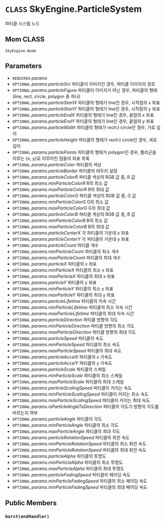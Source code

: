 # `CLASS` SkyEngine.ParticleSystem
파티클 시스템 노드

## Mom CLASS
`SkyEngine.Node`

## Parameters
* `REQUIRED` *params*
* `OPTIONAL` *params.particleSrc* 파티클이 이미지인 경우, 파티클 이미지의 경로
* `OPTIONAL` *params.particleFigure* 파티클이 이미지가 아닌 경우, 파티클의 형태	(line, rect, circle, polygon 중 하나)
* `OPTIONAL` *params.particleStartX* 파티클의 형태가 line인 경우, 시작점의 x 좌표
* `OPTIONAL` *params.particleStartY* 파티클의 형태가 line인 경우, 시작점의 y 좌표
* `OPTIONAL` *params.particleEndX* 파티클의 형태가 line인 경우, 끝점의 x 좌표
* `OPTIONAL` *params.particleEndY* 파티클의 형태가 line인 경우, 끝점의 y 좌표
* `OPTIONAL` *params.particleWidth* 파티클의 형태가 rect나 circle인 경우, 가로 길이
* `OPTIONAL` *params.particleHeight* 파티클의 형태가 rect나 circle인 경우, 세로 길이
* `OPTIONAL` *params.particlePoints* 파티클의 형태가 polygon인 경우, 폴리곤을 이루는 {x, y}로 이루어진 점들의 좌표 목록
* `OPTIONAL` *params.particleColor* 파티클의 색상
* `OPTIONAL` *params.particleBorder* 파티클의 테두리 설정
* `OPTIONAL` *params.particleColorR* 파티클 색상의 RGB 값 중, R 값
* `OPTIONAL` *params.minParticleColorR* R의 최소 값
* `OPTIONAL` *params.maxParticleColorR* R의 최대 값
* `OPTIONAL` *params.particleColorG* 파티클 색상의 RGB 값 중, G 값
* `OPTIONAL` *params.minParticleColorG* G의 최소 값
* `OPTIONAL` *params.maxParticleColorG* G의 최대 값
* `OPTIONAL` *params.particleColorB* 파티클 색상의 RGB 값 중, B 값
* `OPTIONAL` *params.minParticleColorB* B의 최소 값
* `OPTIONAL` *params.maxParticleColorB* B의 최대 값
* `OPTIONAL` *params.particleCenterX* 각 파티클의 가운데 x 좌표
* `OPTIONAL` *params.particleCenterY* 각 파티클의 가운데 y 좌표
* `OPTIONAL` *params.particleCount* 파티클 개수
* `OPTIONAL` *params.minParticleCount* 파티클의 최소 개수
* `OPTIONAL` *params.maxParticleCount* 파티클의 최대 개수
* `OPTIONAL` *params.particleX* 파티클의 x 좌표
* `OPTIONAL` *params.minParticleX* 파티클의 최소 x 좌표
* `OPTIONAL` *params.maxParticleX* 파티클의 최대 x 좌표
* `OPTIONAL` *params.particleY* 파티클의 y 좌표
* `OPTIONAL` *params.minParticleY* 파티클의 최소 y 좌표
* `OPTIONAL` *params.maxParticleY* 파티클의 최대 y 좌표
* `OPTIONAL` *params.particleLifetime* 파티클의 지속 시간
* `OPTIONAL` *params.minParticleLifetime* 파티클의 최소 지속 시간
* `OPTIONAL` *params.maxParticleLifetime* 파티클의 최대 지속 시간
* `OPTIONAL` *params.particleDirection* 파티클 방향의 각도
* `OPTIONAL` *params.minParticleDirection* 파티클 방향의 최소 각도
* `OPTIONAL` *params.maxParticleDirection* 파티클 방향의 최대 각도
* `OPTIONAL` *params.particleSpeed* 파티클의 속도
* `OPTIONAL` *params.minParticleSpeed* 파티클의 최소 속도
* `OPTIONAL` *params.maxParticleSpeed* 파티클의 최대 속도
* `OPTIONAL` *params.particleAccelX* 파티클의 x 가속도
* `OPTIONAL` *params.particleAccelY* 파티클의 y 가속도
* `OPTIONAL` *params.particleScale* 파티클의 스케일
* `OPTIONAL` *params.minParticleScale* 파티클의 최소 스케일
* `OPTIONAL` *params.maxParticleScale* 파티클의 최대 스케일
* `OPTIONAL` *params.particleScalingSpeed* 파티클이 커지는 속도
* `OPTIONAL` *params.minParticleScalingSpeed* 파티클이 커지는 최소 속도
* `OPTIONAL` *params.maxParticleScalingSpeed* 파티클이 커지는 최대 속도
* `OPTIONAL` *params.isParticleAngleToDirection* 파티클의 각도가 방향의 각도를 따르는지 여부
* `OPTIONAL` *params.particleAngle* 파티클의 각도
* `OPTIONAL` *params.minParticleAngle* 파티클의 최소 각도
* `OPTIONAL` *params.maxParticleAngle* 파티클의 최대 각도
* `OPTIONAL` *params.particleRotationSpeed* 파티클의 회전 속도
* `OPTIONAL` *params.minParticleRotationSpeed* 파티클의 최소 회전 속도
* `OPTIONAL` *params.minParticleRotationSpeed* 파티클의 최대 회전 속도
* `OPTIONAL` *params.particleAlpha* 파티클의 투명도
* `OPTIONAL` *params.minParticleAlpha* 파티클의 최소 투명도
* `OPTIONAL` *params.maxParticleAlpha* 파티클의 최대 투명도
* `OPTIONAL` *params.particleFadingSpeed* 파티클의 페이딩 속도
* `OPTIONAL` *params.minParticleFadingSpeed* 파티클의 최소 페이딩 속도
* `OPTIONAL` *params.minParticleFadingSpeed* 파티클의 최대 페이딩 속도

## Public Members

### `burst(endHandler)`
